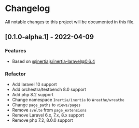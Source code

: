 # Changelog

All notable changes to this project will be documented in this file.

## [0.1.0-alpha.1] - 2022-04-09

### Features

- Based on [@inertiajs/inertia-laravel@0.6.4](https://github.com/inertiajs/inertia-laravel/releases/tag/v0.6.4)

### Refactor

- Add laravel 10 support
- Add orchestra/testbench 8.0 support
- Add php 8.2 support
- Change namespace `Inertia/inertia` to `Wreathe/wreathe`
- Change `page_paths` to `views/pages`
- Remove `svelte` from `page_extensions`
- Remove Laravel 6.x, 7.x, 8.x support
- Remove php 7.2, 8.0.0 support
